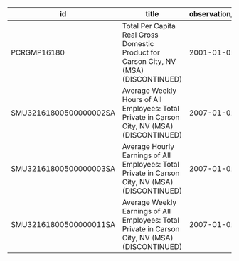 | id                     | title                                                                                           | observation_start   | observation_end   |
|------------------------|-------------------------------------------------------------------------------------------------|---------------------|-------------------|
| PCRGMP16180            | Total Per Capita Real Gross Domestic Product for Carson City, NV (MSA) (DISCONTINUED)           | 2001-01-01          | 2017-01-01        |
| SMU32161800500000002SA | Average Weekly Hours of All Employees: Total Private in Carson City, NV (MSA) (DISCONTINUED)    | 2007-01-01          | 2022-03-01        |
| SMU32161800500000003SA | Average Hourly Earnings of All Employees: Total Private in Carson City, NV (MSA) (DISCONTINUED) | 2007-01-01          | 2022-03-01        |
| SMU32161800500000011SA | Average Weekly Earnings of All Employees: Total Private in Carson City, NV (MSA) (DISCONTINUED) | 2007-01-01          | 2022-03-01        |